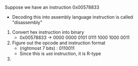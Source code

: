 Suppose we have an instruction 0x00578833
- Decoding this into assembly language instruction is called "disassembly"

1. Convert hex instruction into binary
	- 0x00578833 $\to$ 0000 0000 0101 0111 1000 1000 0011 
2. Figure out the opcode and instruction format
	- (rightmost 7 bits) : 0110011
	- Since this is `add` instruction, it is R-type
3. 